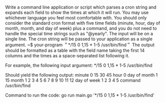Write a command line application or script which parses a cron string and expands each field
to show the times at which it will run. You may use whichever language you feel most
comfortable with.
You should only consider the standard cron format with five time fields (minute, hour, day of
month, month, and day of week) plus a command, and you do not need to handle the special
time strings such as "@yearly". The input will be on a single line.
The cron string will be passed to your application as a single argument.
~$ your-program ＂*/15 0 1,15 * 1-5 /usr/bin/find＂
The output should be formatted as a table with the field name taking the first 14 columns and
the times as a space-separated list following it.

For example, the following input argument:
*/15 0 1,15 * 1-5 /usr/bin/find

Should yield the following output:
minute 0 15 30 45
hour 0
day of month 1 15
month 1 2 3 4 5 6 7 8 9 10 11 12
day of week 1 2 3 4 5
command /usr/bin/find

Command to run the code:
go run main.go '*/15 0 1,15 * 1-5 /usr/bin/find'
